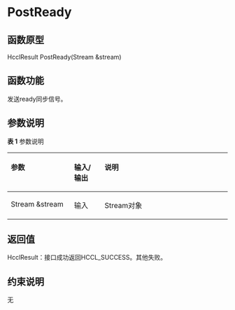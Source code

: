 # PostReady 

## 函数原型<a name="zh-cn_topic_0000001956618609_section8395mcpsimp"></a>

HcclResult PostReady\(Stream &stream\)

## 函数功能<a name="zh-cn_topic_0000001956618609_section8398mcpsimp"></a>

发送ready同步信号。

## 参数说明<a name="zh-cn_topic_0000001956618609_section8401mcpsimp"></a>

**表 1**  参数说明

<a name="zh-cn_topic_0000001956618609_table8403mcpsimp"></a>
<table><thead align="left"><tr id="zh-cn_topic_0000001956618609_row8410mcpsimp"><th class="cellrowborder" valign="top" width="28.71%" id="mcps1.2.4.1.1"><p id="zh-cn_topic_0000001956618609_p8412mcpsimp"><a name="zh-cn_topic_0000001956618609_p8412mcpsimp"></a><a name="zh-cn_topic_0000001956618609_p8412mcpsimp"></a>参数</p>
</th>
<th class="cellrowborder" valign="top" width="13.86%" id="mcps1.2.4.1.2"><p id="zh-cn_topic_0000001956618609_p8414mcpsimp"><a name="zh-cn_topic_0000001956618609_p8414mcpsimp"></a><a name="zh-cn_topic_0000001956618609_p8414mcpsimp"></a>输入/输出</p>
</th>
<th class="cellrowborder" valign="top" width="57.43000000000001%" id="mcps1.2.4.1.3"><p id="zh-cn_topic_0000001956618609_p8416mcpsimp"><a name="zh-cn_topic_0000001956618609_p8416mcpsimp"></a><a name="zh-cn_topic_0000001956618609_p8416mcpsimp"></a>说明</p>
</th>
</tr>
</thead>
<tbody><tr id="zh-cn_topic_0000001956618609_row8418mcpsimp"><td class="cellrowborder" valign="top" width="28.71%" headers="mcps1.2.4.1.1 "><p id="zh-cn_topic_0000001956618609_p8420mcpsimp"><a name="zh-cn_topic_0000001956618609_p8420mcpsimp"></a><a name="zh-cn_topic_0000001956618609_p8420mcpsimp"></a>Stream &amp;stream</p>
</td>
<td class="cellrowborder" valign="top" width="13.86%" headers="mcps1.2.4.1.2 "><p id="zh-cn_topic_0000001956618609_p8422mcpsimp"><a name="zh-cn_topic_0000001956618609_p8422mcpsimp"></a><a name="zh-cn_topic_0000001956618609_p8422mcpsimp"></a>输入</p>
</td>
<td class="cellrowborder" valign="top" width="57.43000000000001%" headers="mcps1.2.4.1.3 "><p id="zh-cn_topic_0000001956618609_p8424mcpsimp"><a name="zh-cn_topic_0000001956618609_p8424mcpsimp"></a><a name="zh-cn_topic_0000001956618609_p8424mcpsimp"></a>Stream对象</p>
</td>
</tr>
</tbody>
</table>

## 返回值<a name="zh-cn_topic_0000001956618609_section8425mcpsimp"></a>

HcclResult：接口成功返回HCCL\_SUCCESS。其他失败。

## 约束说明<a name="zh-cn_topic_0000001956618609_section8428mcpsimp"></a>

无

